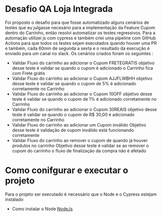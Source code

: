 # Desafio QA Loja Integrada


Foi proposto o desafio para que fosse automatizado alguns cenários de testes que eu julgasse necesário para a implementação da Feature Cupom dentro do Carrinho, então resolvi automatizar os testes regressivos. Para a automação utilizei js com cypress e também criei uma pipeline com GitHub Actions para que todos os testes sejam executados quando houver uma PR e também, cada 60min de segunda a sexta e o resultado da execução é enviado para um canal no slack.
 Os cenários criados foram os seguintes :
 - Validar Fluxo do carrinho ao adicionar o Cupom FRETEGRATIS 
 objetivo desse teste é validar se quando o cupom é adicionado o Carrinho fica com Frete grátis
- Validar Fluxo do carrinho ao adicionar o Cupom AJJFLWBHH
objetivo desse teste é validar se quando o cupom de 5% é adicionado corretamente no Carrinho
- Validar Fluxo do carrinho ao adicionar o Cupom 10OFF
objetivo desse teste é validar se quando o cupom de 1% é adicionado corretamente no Carrinho
- Validar Fluxo do carrinho ao adicionar o Cupom 30REAIS
objetivo desse teste é validar se quando o cupom de R$ 30,00 é adicionado corretamente no Carrinho
- Validar Fluxo do carrinho ao adicionar um Cupom inválido
Objetivo desse teste é validação de cupom inválido está funcionando corretamente
- Validar Fluxo do carrinho ao remover o cupom de quando já houver produtos no carrinho
Objetivo desse teste é validar se ao remover o cupom do carrinho o fluxo de finalização da compra não é afetado

# Como conifgurar e executar o projeto
 Para o projeto ser executado é necessário que o Node e o Cypress estejam instalado
 - Como instalar o Node [NodeJs](http://handlebarsjs.com/)
